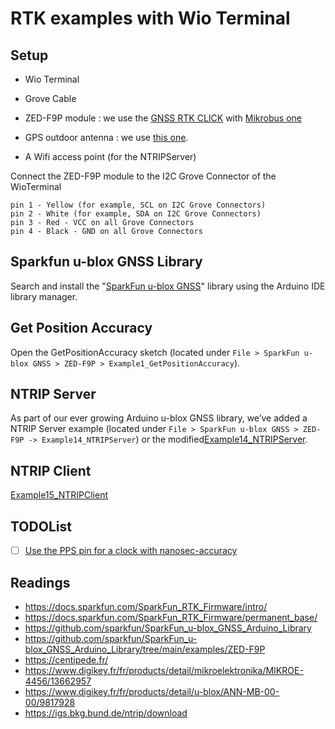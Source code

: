 # RTK examples with Wio Terminal

## Setup

* Wio Terminal
* Grove Cable
* ZED-F9P module : we use the [GNSS RTK CLICK](https://www.mikroe.com/gnss-rtk-click) with [Mikrobus one](https://www.digikey.fr/fr/products/detail/mikroelektronika/MIKROE-4456/13662957)
* GPS outdoor antenna : we use [this one](https://www.digikey.fr/fr/products/detail/u-blox/ANN-MB-00-00/9817928).

* A Wifi access point (for the NTRIPServer)

Connect the ZED-F9P module to the I2C Grove Connector of the WioTerminal

    pin 1 - Yellow (for example, SCL on I2C Grove Connectors)
    pin 2 - White (for example, SDA on I2C Grove Connectors)
    pin 3 - Red - VCC on all Grove Connectors
    pin 4 - Black - GND on all Grove Connectors

## Sparkfun u-blox GNSS Library

Search and install the "[SparkFun u-blox GNSS](https://github.com/sparkfun/SparkFun_u-blox_GNSS_Arduino_Library)" library using the Arduino IDE library manager.

## Get Position Accuracy

Open the GetPositionAccuracy sketch (located under `File > SparkFun u-blox GNSS > ZED-F9P > Example1_GetPositionAccuracy`).

## NTRIP Server

As part of our ever growing Arduino u-blox GNSS library, we’ve added a NTRIP Server example (located under `File > SparkFun u-blox GNSS > ZED-F9P -> Example14_NTRIPServer`) or the modified[Example14_NTRIPServer](./Example14_NTRIPServer).

## NTRIP Client
[Example15_NTRIPClient](./Example15_NTRIPClient)

## TODOList
* [ ] [Use the PPS pin for a clock with nanosec-accuracy](https://forum.arduino.cc/t/pps-from-ultimate-gps-synch-with-arduino-uno/336683/2)

## Readings

* https://docs.sparkfun.com/SparkFun_RTK_Firmware/intro/
* https://docs.sparkfun.com/SparkFun_RTK_Firmware/permanent_base/
* https://github.com/sparkfun/SparkFun_u-blox_GNSS_Arduino_Library
* https://github.com/sparkfun/SparkFun_u-blox_GNSS_Arduino_Library/tree/main/examples/ZED-F9P
* https://centipede.fr/
* https://www.digikey.fr/fr/products/detail/mikroelektronika/MIKROE-4456/13662957
* https://www.digikey.fr/fr/products/detail/u-blox/ANN-MB-00-00/9817928
* https://igs.bkg.bund.de/ntrip/download
